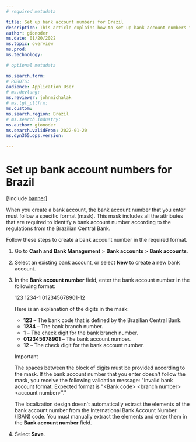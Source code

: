 ```yaml
---
# required metadata

title: Set up bank account numbers for Brazil
description: This article explains how to set up bank account numbers for the Brazilian localization.
author: gionoder
ms.date: 01/20/2022
ms.topic: overview
ms.prod: 
ms.technology: 

# optional metadata

ms.search.form: 
# ROBOTS: 
audience: Application User
# ms.devlang: 
ms.reviewer: johnmichalak
# ms.tgt_pltfrm: 
ms.custom: 
ms.search.region: Brazil
# ms.search.industry: 
ms.author: gionoder
ms.search.validFrom: 2022-01-20
ms.dyn365.ops.version: 

---
```


# Set up bank account numbers for Brazil

[!include [banner](../../includes/banner.md)]

When you create a bank account, the bank account number that you enter must follow a specific format (mask). This mask includes all the attributes that are required to identify a bank account number according to the regulations from the Brazilian Central Bank.

Follow these steps to create a bank account number in the required format.

1. Go to **Cash and Bank Management** > **Bank accounts** > **Bank accounts**.
2. Select an existing bank account, or select **New** to create a new bank account.
3. In the **Bank account number** field, enter the bank account number in the following format:

    123 1234-1 012345678901-12

    Here is an explanation of the digits in the mask:

    - **123** – The bank code that is defined by the Brazilian Central Bank.
    - **1234** – The bank branch number.
    - **1** – The check digit for the bank branch number.
    - **012345678901** – The bank account number.
    - **12** – The check digit for the bank account number.

    > [!IMPORTANT]
    > The spaces between the block of digits must be provided according to the mask. If the bank account number that you enter doesn't follow the mask, you receive the following validation message: "Invalid bank account format. Expected format is "&lt;Bank code&gt; &lt;branch number&gt; &lt;account number&gt;"."
    >
    > The localization design doesn't automatically extract the elements of the bank account number from the International Bank Account Number (IBAN) code. You must manually extract the elements and enter them in the **Bank account number** field.

4. Select **Save**.
